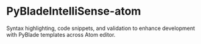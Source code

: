 # PyBladeIntelliSense-atom
Syntax highlighting, code snippets, and validation to enhance development with PyBlade templates across Atom editor.
